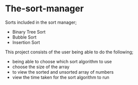 # The-sort-manager

Sorts included in the sort manager;
- Binary Tree Sort
- Bubble Sort
- Insertion Sort

This project consists of the user being able to do the following;
- being able to choose which sort algorithm to use
- choose the size of the array
- to view the sorted and unsorted array of numbers
- view the time taken for the sort algorithm to run 

